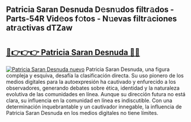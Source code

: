 ## Patricia Saran Desnuda D𝚎sn𝚞dos filtr𝚊dos - Parts-54R Vid𝚎os f𝚘tos - N𝚞evas filtr𝚊ciones atr𝚊ctivas dTZaw

# <h2><a href="http://mb5zdw.tromn.icu/?c=Patricia+Saran+Desnuda">🔗👉👉👉 Patricia Saran Desnuda 🔗🔗</a></h2>

[![Patricia Saran Desnuda nuevo](https://i.imgur.com/pEAQMta.gif)](http://mb5zdw.tromn.icu/?c=Patricia+Saran+Desnuda)
Patricia Saran Desnuda, una figura compleja y esquiva, desafía la clasificación directa. Su uso pionero de los medios digitales para la autoexpresión ha cautivado y enfurecido a los observadores, generando debates sobre ética, identidad y la naturaleza evolutiva de las comunidades en línea. Aunque su dirección futura no está clara, su influencia en la comunidad en línea es indiscutible. Con una determinación inquebrantable y un cautivador innegable, la influencia de Patricia Saran Desnuda en los medios digitales no tiene límites.

